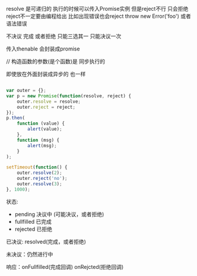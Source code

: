 resolve 是可递归的 执行的时候可以传入Promise实例
但是reject不行 只会拒绝  reject不一定要由编程给出 比如出现错误也会reject  throw new Error('foo') 或者语法错误

不决议 完成 或者拒绝 只能三选其一 只能决议一次

传入thenable 会封装成promise


// 构造函数的参数(是个函数)是 同步执行的

即使放在外面封装成异步的 也一样

```js

var outer = {};
var p = new Promise(function(resolve, reject) {
    outer.resolve = resolve;
    outer.reject = reject;
});
p.then(
    function (value) {
        alert(value);
    },
    function (msg) {
        alert(msg);
    }
);

setTimeout(function() {
    outer.resolve(2);
    outer.reject('no');
    outer.resolve(3);
}, 1000);
```

状态:

- pending 决议中 (可能决议，或者拒绝)
- fullfilled 已完成
- rejected 已拒绝

已决议: resolved(完成，或者拒绝)

未决议：仍然进行中

响应：onFullfilled(完成回调)  onRejcted(拒绝回调)

